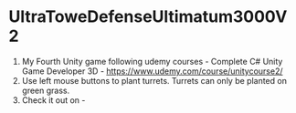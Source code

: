 ﻿# UltraToweDefenseUltimatum3000V2
1) My Fourth Unity game following udemy courses - Complete C# Unity Game Developer 3D - https://www.udemy.com/course/unitycourse2/
2) Use left mouse buttons to plant turrets. Turrets can only be planted on green grass. 
3) Check it out on -
